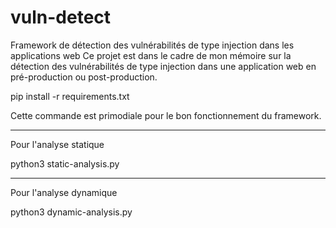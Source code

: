 # vuln-detect
Framework de détection des vulnérabilités de type injection dans les applications web
Ce  projet est dans le cadre de mon mémoire sur la détection des vulnérabilités de type injection dans une application web en pré-production ou post-production.

pip install -r requirements.txt

Cette commande est primodiale pour le bon fonctionnement du framework.
_______________________________________________________________________
Pour l'analyse statique

python3 static-analysis.py

_______________________________________________________________________
Pour l'analyse dynamique

python3 dynamic-analysis.py
